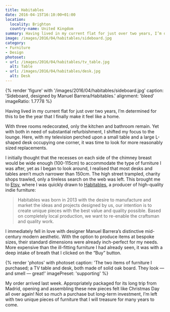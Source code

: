 ```yaml
---
title: Habitables
date: 2016-04-15T16:10:00+01:00
location:
  locality: Brighton
  country-name: United Kingdom
summary: Having lived in my current flat for just over two years, I’m determined for this to be the year I finally make it feel like a home.
image: /images/2016/04/habitables/sideboard.jpg
category:
- Furniture
- Design
photoset:
- url: /images/2016/04/habitables/tv_table.jpg
  alt: Table
- url: /images/2016/04/habitables/desk.jpg
  alt: Desk
---
```

{% render 'figure' with '/images/2016/04/habitables/sideboard.jpg'
  caption: 'Sideboard, designed by Manuel Barrera/Habitables.'
  alignment: 'bleed'
  imageRatio: 1.7778
%}

Having lived in my current flat for just over two years, I’m determined for this to be the year that I finally make it feel like a home.

With three rooms redecorated, only the kitchen and bathroom remain. Yet with both in need of substantial refurbishment, I shifted my focus to the lounge. Here, with my television perched upon a small table and a large L-shaped desk occupying one corner, it was time to look for more reasonably sized replacements.

I initially thought that the recesses on each side of the chimney breast would be wide enough (100-115cm) to accommodate the type of furniture I was after, yet as I began to look around, I realised that most desks and tables aren’t much narrower than 150cm. The high street trampled, charity shops trawled, only a tireless search on the web was left. This brought me to [Etsy][1], where I was quickly drawn to [Habitables][2], a producer of high-quality indie furniture:

> Habitables was born in 2013 with the desire to manufacture and market the ideas and projects designed by us, our intention is to create unique pieces with the best value and quality possible. Based on completely local production, we want to re-enable the craftsman and quality work.

I immediately fell in love with designer Manuel Barrera’s distinctive mid-century modern aesthetic. With the option to produce items at bespoke sizes, their standard dimensions were already inch-perfect for my needs. More expensive than the ill-fitting furniture I had already seen, it was with a deep intake of breath that I clicked on the “Buy” button.

{% render 'photos' with photoset
  caption: 'The two items of furniture I purchased; a TV table and desk, both made of solid oak board. They look — and smell — great!'
  imagePreset: 'supporting'
%}

My order arrived last week. Appropriately packaged for its long trip from Madrid, opening and assembling these new pieces felt like Christmas Day all over again! Not so much a purchase but long-term investment, I’m left with two unique pieces of furniture that I will treasure for many years to come.

[1]: https://www.etsy.com/c/home-and-living/furniture
[2]: https://www.etsy.com/shop/Habitables
